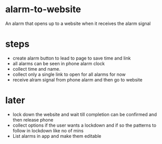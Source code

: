 # alarm-to-website
An alarm that opens up to a website when it receives the alarm signal

# steps
- create alarm button to lead to page to save time and link
- all alarms can be seen in phone alarm clock
- collect time and name.
- collect only a single link to open for all alarms for now
- receive alram signal from phone alarm and then go to website

# later
- lock down the website and wait till completion can be confirmed and then release phone
- collect options if the user wants a lockdown and if so the patterns to follow in lockdown like no of mins
- List alarms in app and make them editable
